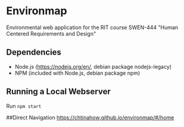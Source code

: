 # Environmap
Environmental web application for the RIT course SWEN-444 "Human Centered Requirements and Design"

## Dependencies
* Node.js (https://nodejs.org/en/, debian package nodejs-legacy)
* NPM (included with Node.js, debian package npm)

## Running a Local Webserver
Run ```npm start```

##Direct Navigation
https://chtinahow.github.io/environmap/#/home
